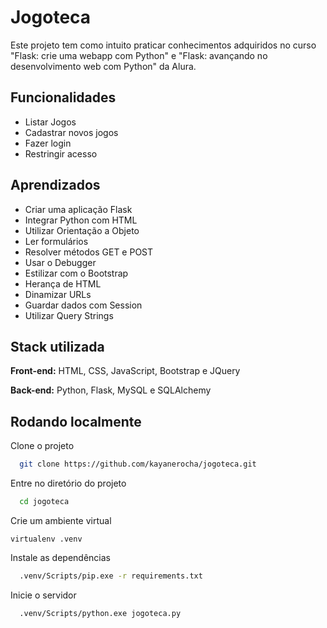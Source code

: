 
# Jogoteca

Este projeto tem como intuito praticar conhecimentos adquiridos no curso "Flask: crie uma webapp com Python" e "Flask: avançando no desenvolvimento web com Python" da Alura.



## Funcionalidades

- Listar Jogos
- Cadastrar novos jogos
- Fazer login
- Restringir acesso


## Aprendizados

- Criar uma aplicação Flask
- Integrar Python com HTML
- Utilizar Orientação a Objeto
- Ler formulários
- Resolver métodos GET e POST
- Usar o Debugger
- Estilizar com o Bootstrap
- Herança de HTML
- Dinamizar URLs
- Guardar dados com Session
- Utilizar Query Strings


## Stack utilizada

**Front-end:** HTML, CSS, JavaScript, Bootstrap e JQuery

**Back-end:** Python, Flask, MySQL e SQLAlchemy


## Rodando localmente

Clone o projeto

```bash
  git clone https://github.com/kayanerocha/jogoteca.git
```

Entre no diretório do projeto

```bash
  cd jogoteca
```

Crie um ambiente virtual

```
virtualenv .venv
```

Instale as dependências

```bash
  .venv/Scripts/pip.exe -r requirements.txt
```

Inicie o servidor

```bash
  .venv/Scripts/python.exe jogoteca.py
```

